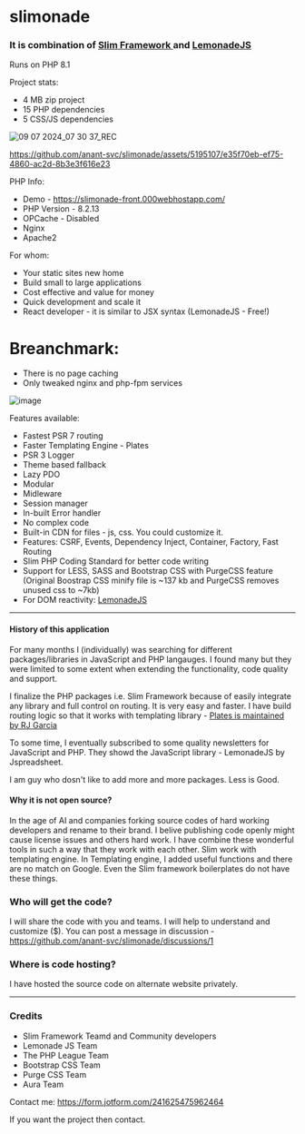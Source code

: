 # slimonade 
### It is combination of [ Slim Framework ]( https://www.slimframework.com/ ) and [ LemonadeJS ]( https://lemonadejs.net/ )

Runs on PHP 8.1

Project stats:
* 4 MB zip project
* 15 PHP dependencies
* 5 CSS/JS dependencies

![09 07 2024_07 30 37_REC](https://github.com/anant-svc/slimonade/assets/5195107/f68105c5-b240-4374-90c5-2e1ff222d7cd)

https://github.com/anant-svc/slimonade/assets/5195107/e35f70eb-ef75-4860-ac2d-8b3e3f616e23

PHP Info:
* Demo - https://slimonade-front.000webhostapp.com/
* PHP Version - 8.2.13
* OPCache - Disabled
* Nginx
* Apache2

For whom:
* Your static sites new home
* Build small to large applications
* Cost effective and value for money
* Quick development and scale it
* React developer - it is similar to JSX syntax (LemonadeJS - Free!)

# Breanchmark:
* There is no page caching
* Only tweaked nginx and php-fpm services

![image](https://github.com/anant-svc/slimonade/assets/5195107/d2c6bafc-d795-4f6a-84dc-c90b7a9eb55d)


Features available:
* Fastest PSR 7 routing
* Faster Templating Engine - Plates
* PSR 3 Logger
* Theme based fallback
* Lazy PDO
* Modular
* Midleware
* Session manager
* In-built Error handler
* No complex code
* Built-in CDN for files - js, css. You could customize it.
* Features: CSRF, Events, Dependency Inject, Container, Factory, Fast Routing
* Slim PHP Coding Standard for better code writing
* Support for LESS, SASS and Bootstrap CSS with PurgeCSS feature (Original Boostrap CSS minify file is ~137 kb and PurgeCSS removes unused css to ~7kb)
* For DOM reactivity:  [ LemonadeJS ]( https://lemonadejs.net/ )

---

#### History of this application
For many months I (individually) was searching for different packages/libraries in JavaScript and PHP langauges. I found many but they were limited to some extent when extending the functionality, code quality and support.

I finalize the PHP packages i.e. Slim Framework because of easily integrate any library and full control on routing. It is very easy and faster. I have build routing logic so that it works with templating library - [ Plates is maintained by RJ Garcia ]( https://platesphp.com/ )

To some time, I eventually subscribed to some quality newsletters for JavaScript and PHP. They showd the JavaScript library - LemonadeJS by Jspreadsheet.

I am guy who dosn't like to add more and more packages. Less is Good.

#### Why it is not open source?
In the age of AI and companies forking source codes of hard working developers and rename to their brand. I belive publishing code openly might cause license issues and others hard work. I have combine these wonderful tools in such a way that they work with each other. Slim work with templating engine. In Templating engine, I added useful functions and there are no match on Google. Even the Slim framework boilerplates do not have these things.

### Who will get the code?
I will share the code with you and teams. I will help to understand and customize ($). You can post a message in discussion - https://github.com/anant-svc/slimonade/discussions/1

### Where is code hosting?
I have hosted the source code on alternate website privately.

---

### Credits

* Slim Framework Teamd and Community developers
* Lemonade JS Team
* The PHP League Team
* Bootstrap CSS Team
* Purge CSS Team
* Aura Team

Contact me: https://form.jotform.com/241625475962464

If you want the project then contact.
